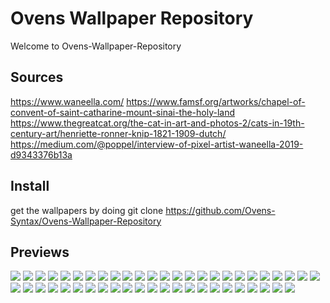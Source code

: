 # Ovens Wallpaper Repository
Welcome to Ovens-Wallpaper-Repository

## Sources
https://www.waneella.com/
https://www.famsf.org/artworks/chapel-of-convent-of-saint-catharine-mount-sinai-the-holy-land
https://www.thegreatcat.org/the-cat-in-art-and-photos-2/cats-in-19th-century-art/henriette-ronner-knip-1821-1909-dutch/
https://medium.com/@poppel/interview-of-pixel-artist-waneella-2019-d9343376b13a

## Install

get the wallpapers by doing 
git clone https://github.com/Ovens-Syntax/Ovens-Wallpaper-Repository 

## Previews
<img src="https://raw.githubusercontent.com/Ovens-Syntax/Ovens-Wallpaper-Repository/main/Buildings1.png"/>
<img src="https://raw.githubusercontent.com/Ovens-Syntax/Ovens-Wallpaper-Repository/main/Cat1.jpg"/>
<img src="https://raw.githubusercontent.com/Ovens-Syntax/Ovens-Wallpaper-Repository/main/Cat2.jpg"/>
<img src="https://raw.githubusercontent.com/Ovens-Syntax/Ovens-Wallpaper-Repository/main/Cat3.jpg"/>
<img src="https://raw.githubusercontent.com/Ovens-Syntax/Ovens-Wallpaper-Repository/main/Coffee1.jpg"/>
<img src="https://raw.githubusercontent.com/Ovens-Syntax/Ovens-Wallpaper-Repository/main/Coffee2.jpg"/>
<img src="https://raw.githubusercontent.com/Ovens-Syntax/Ovens-Wallpaper-Repository/main/Coffee3.jpg"/>
<img src="https://raw.githubusercontent.com/Ovens-Syntax/Ovens-Wallpaper-Repository/main/Coffee4.jpg"/>
<img src="https://raw.githubusercontent.com/Ovens-Syntax/Ovens-Wallpaper-Repository/main/Coffee5.png"/>
<img src="https://raw.githubusercontent.com/Ovens-Syntax/Ovens-Wallpaper-Repository/main/Coffee6.jpg"/>
<img src="https://raw.githubusercontent.com/Ovens-Syntax/Ovens-Wallpaper-Repository/main/Coffee7.png"/>
<img src="https://raw.githubusercontent.com/Ovens-Syntax/Ovens-Wallpaper-Repository/main/Cyberpunk1.png"/>
<img src="https://raw.githubusercontent.com/Ovens-Syntax/Ovens-Wallpaper-Repository/main/Cyberpunk2.png"/>
<img src="https://raw.githubusercontent.com/Ovens-Syntax/Ovens-Wallpaper-Repository/main/Cyberpunk3.png"/>
<img src="https://raw.githubusercontent.com/Ovens-Syntax/Ovens-Wallpaper-Repository/main/Game1.jpg"/>
<img src="https://raw.githubusercontent.com/Ovens-Syntax/Ovens-Wallpaper-Repository/main/Game2.jpg"/>
<img src="https://raw.githubusercontent.com/Ovens-Syntax/Ovens-Wallpaper-Repository/main/Game3.jpg"/>
<img src="https://raw.githubusercontent.com/Ovens-Syntax/Ovens-Wallpaper-Repository/main/Game4.png"/>
<img src="https://raw.githubusercontent.com/Ovens-Syntax/Ovens-Wallpaper-Repository/main/Game5.jpg"/>
<img src="https://raw.githubusercontent.com/Ovens-Syntax/Ovens-Wallpaper-Repository/main/Game6.png"/>
<img src="https://raw.githubusercontent.com/Ovens-Syntax/Ovens-Wallpaper-Repository/main/Guts1.png"/>
<img src="https://raw.githubusercontent.com/Ovens-Syntax/Ovens-Wallpaper-Repository/main/Guts2.jpg"/>
<img src="https://raw.githubusercontent.com/Ovens-Syntax/Ovens-Wallpaper-Repository/main/Hardware1.png"/>
<img src="https://raw.githubusercontent.com/Ovens-Syntax/Ovens-Wallpaper-Repository/main/Misc1.jpg"/>
<img src="https://raw.githubusercontent.com/Ovens-Syntax/Ovens-Wallpaper-Repository/main/Misc2.png"/>
<img src="https://raw.githubusercontent.com/Ovens-Syntax/Ovens-Wallpaper-Repository/main/Misc3.png"/>
<img src="https://raw.githubusercontent.com/Ovens-Syntax/Ovens-Wallpaper-Repository/main/Misc4.png"/>
<img src="https://raw.githubusercontent.com/Ovens-Syntax/Ovens-Wallpaper-Repository/main/Misc5.png"/>
<img src="https://raw.githubusercontent.com/Ovens-Syntax/Ovens-Wallpaper-Repository/main/Misc6.jpg"/>
<img src="https://raw.githubusercontent.com/Ovens-Syntax/Ovens-Wallpaper-Repository/main/Nature1.png"/>
<img src="https://raw.githubusercontent.com/Ovens-Syntax/Ovens-Wallpaper-Repository/main/Noir10.png"/>
<img src="https://raw.githubusercontent.com/Ovens-Syntax/Ovens-Wallpaper-Repository/main/Noir1.png"/>
<img src="https://raw.githubusercontent.com/Ovens-Syntax/Ovens-Wallpaper-Repository/main/Noir2.jpg"/>
<img src="https://raw.githubusercontent.com/Ovens-Syntax/Ovens-Wallpaper-Repository/main/Noir3.png"/>
<img src="https://raw.githubusercontent.com/Ovens-Syntax/Ovens-Wallpaper-Repository/main/Noir4.jpg"/>
<img src="https://raw.githubusercontent.com/Ovens-Syntax/Ovens-Wallpaper-Repository/main/Noir5.jpg"/>
<img src="https://raw.githubusercontent.com/Ovens-Syntax/Ovens-Wallpaper-Repository/main/Noir7.png"/>
<img src="https://raw.githubusercontent.com/Ovens-Syntax/Ovens-Wallpaper-Repository/main/Noir9.jpg"/>
<img src="https://raw.githubusercontent.com/Ovens-Syntax/Ovens-Wallpaper-Repository/main/Panopticon.png"/>
<img src="https://raw.githubusercontent.com/Ovens-Syntax/Ovens-Wallpaper-Repository/main/Pirate1.jpg"/>
<img src="https://raw.githubusercontent.com/Ovens-Syntax/Ovens-Wallpaper-Repository/main/Pixel1.jpg"/>
<img src="https://raw.githubusercontent.com/Ovens-Syntax/Ovens-Wallpaper-Repository/main/Pixel2.png"/>
<img src="https://raw.githubusercontent.com/Ovens-Syntax/Ovens-Wallpaper-Repository/main/Pixel3.png"/>
<img src="https://raw.githubusercontent.com/Ovens-Syntax/Ovens-Wallpaper-Repository/main/Pixel4.png"/>
<img src="https://raw.githubusercontent.com/Ovens-Syntax/Ovens-Wallpaper-Repository/main/Politics1.png"/>
<img src="https://raw.githubusercontent.com/Ovens-Syntax/Ovens-Wallpaper-Repository/main/Politics2.png"/>
<img src="https://raw.githubusercontent.com/Ovens-Syntax/Ovens-Wallpaper-Repository/main/Politics3.png"/>
<img src="https://raw.githubusercontent.com/Ovens-Syntax/Ovens-Wallpaper-Repository/main/Skull1.png"/>
